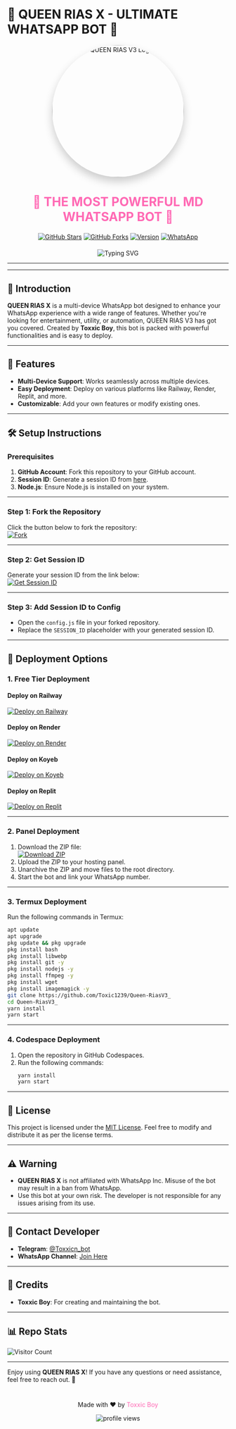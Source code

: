 # 🎉 QUEEN RIAS X - ULTIMATE WHATSAPP BOT 🎉

<p align="center">
  <img src="https://files.catbox.moe/68moyh.jpeg" width="300" alt="QUEEN RIAS V3 Logo" style="border-radius:50%;box-shadow: 0 10px 20px rgba(0,0,0,0.2);">
</p>

<h1 align="center">
  <span style="color: #ff69b4;">🌟 THE MOST POWERFUL MD WHATSAPP BOT 🌟</span>
</h1>

<div align="center" style="margin: 20px 0;">

[![GitHub Stars](https://img.shields.io/github/stars/Toxic1239/Queen-RiasV3_?style=for-the-badge&color=gold&logo=starship)](https://github.com/Toxic1239/Queen-RiasV3_/stargazers)
[![GitHub Forks](https://img.shields.io/github/forks/Toxic1239/Queen-RiasV3_?style=for-the-badge&color=green&logo=git)](https://github.com/Toxic1239/Queen-RiasV3_/network/members)
[![Version](https://img.shields.io/badge/Version-3.0-blue?style=for-the-badge&logo=awesome-releases)](https://github.com/Toxic1239/Queen-RiasV3_/releases)
[![WhatsApp](https://img.shields.io/badge/WhatsApp%20Channel-Join%20Now-25D366?style=for-the-badge&logo=whatsapp)](https://whatsapp.com/channel/0029Vb54jEH0rGiDgUkRQa0c)

</div>

<div align="center">
  <img src="https://readme-typing-svg.demolab.com?font=Fira+Code&size=25&duration=3000&pause=1000&color=FF69B4&center=true&vCenter=true&width=800&height=50&lines=THE+MOST+ADVANCED+MULTI-DEVICE+WHATSAPP+BOT;PACKED+WITH+200%2B+AMAZING+FEATURES;EASY+TO+DEPLOY+AND+USE;CREATED+BY+TOXXIC+BOY" alt="Typing SVG" />
</div>

---
---

## 📝 **Introduction**
**QUEEN RIAS X** is a multi-device WhatsApp bot designed to enhance your WhatsApp experience with a wide range of features. Whether you're looking for entertainment, utility, or automation, QUEEN RIAS V3 has got you covered. Created by **Toxxic Boy**, this bot is packed with powerful functionalities and is easy to deploy.

---

## 🚀 **Features**
- **Multi-Device Support**: Works seamlessly across multiple devices.
- **Easy Deployment**: Deploy on various platforms like Railway, Render, Replit, and more.
- **Customizable**: Add your own features or modify existing ones.

---

## 🛠️ **Setup Instructions**

### **Prerequisites**
1. **GitHub Account**: Fork this repository to your GitHub account.
2. **Session ID**: Generate a session ID from [here](https://session-toxxictech.zone.id/).
3. **Node.js**: Ensure Node.js is installed on your system.

---

### **Step 1: Fork the Repository**
Click the button below to fork the repository:
<br>
<a href="https://github.com/Toxic1239/Queen-RiasV3_/fork">
  <img src="https://img.shields.io/badge/-Fork-blue?style=for-the-badge&logo=github&logoColor=white" alt="Fork">
</a>

---

### **Step 2: Get Session ID**
Generate your session ID from the link below:
<br>
<a href="https://session-toxxictech.zone.id/">
  <img src="https://img.shields.io/badge/Get_Session_ID-blue?style=for-the-badge&logo=opencv&logoColor=white" alt="Get Session ID">
</a>

---

### **Step 3: Add Session ID to Config**
- Open the `config.js` file in your forked repository.
- Replace the `SESSION_ID` placeholder with your generated session ID.

---

## 🚀 **Deployment Options**

### **1. Free Tier Deployment**
#### **Deploy on Railway**
[![Deploy on Railway](https://railway.app/button.svg)](https://railway.com?referralCode=UJsbA0)

#### **Deploy on Render**
<a href="https://render-rias-deploy.onrender.com/">
  <img src="https://img.shields.io/badge/Deploy_on_Render-blue?style=for-the-badge&logo=render&logoColor=white" alt="Deploy on Render">
</a>

#### **Deploy on Koyeb**
[![Deploy on Koyeb](https://www.koyeb.com/static/images/deploy/button.svg)](https://app.koyeb.com/deploy?name=queen-riasv3&repository=riasadmin12%2FQueen-RiasV3&branch=main&build_command=npm+install&run_command=npm+start&instance_type=free&env%5BSESSION_ID%5D=)

#### **Deploy on Replit**
<a href="https://replit.com/github/Toxic1239/Queen-RiasV3_">
  <img src="https://img.shields.io/badge/Deploy_on_Replit-red?style=for-the-badge&logo=replit&logoColor=white" alt="Deploy on Replit">
</a>

---

### **2. Panel Deployment**
1. Download the ZIP file:
   <br>
   <a href="https://github.com/Toxic1239/Queen-RiasV3_/archive/refs/heads/main.zip">
     <img src="https://img.shields.io/badge/Download_ZIP-red?style=for-the-badge&logo=google&logoColor=white" alt="Download ZIP">
   </a>
2. Upload the ZIP to your hosting panel.
3. Unarchive the ZIP and move files to the root directory.
4. Start the bot and link your WhatsApp number.

---

### **3. Termux Deployment**
Run the following commands in Termux:
```bash
apt update
apt upgrade
pkg update && pkg upgrade
pkg install bash
pkg install libwebp
pkg install git -y
pkg install nodejs -y 
pkg install ffmpeg -y 
pkg install wget
pkg install imagemagick -y
git clone https://github.com/Toxic1239/Queen-RiasV3_
cd Queen-RiasV3_
yarn install
yarn start
```

---

### **4. Codespace Deployment**
1. Open the repository in GitHub Codespaces.
2. Run the following commands:
   ```bash
   yarn install
   yarn start
   ```

---

## 📜 **License**
This project is licensed under the [MIT License](https://opensource.org/licenses/MIT). Feel free to modify and distribute it as per the license terms.

---

## ⚠️ **Warning**
- **QUEEN RIAS X** is not affiliated with WhatsApp Inc. Misuse of the bot may result in a ban from WhatsApp.
- Use this bot at your own risk. The developer is not responsible for any issues arising from its use.

---

## 💬 **Contact Developer**
- **Telegram**: [@Toxxicn_bot](https://t.me/Toxxicn_bot)
- **WhatsApp Channel**: [Join Here](https://whatsapp.com/channel/0029Vb54jEH0rGiDgUkRQa0c)

---

## 🙏 **Credits**
- **Toxxic Boy**: For creating and maintaining the bot.

---

## 📊 **Repo Stats**
![Visitor Count](https://profile-counter.glitch.me/Riasgv3/count.svg)

---

Enjoy using **QUEEN RIAS X**! If you have any questions or need assistance, feel free to reach out. 🚀

<div align="center" style="margin-top: 40px;">
  <p>Made with ❤️ by <a href="https://github.com/Toxic1239" style="color: #ff69b4; text-decoration: none;">Toxxic Boy</a></p>
  <img src="https://komarev.com/ghpvc/?username=Toxic1239&label=Profile%20views&color=ff69b4&style=flat" alt="profile views" />
</div>

<div align="center">
  <img src="https://github.com/SP-XD/SP-XD/blob/main/images/dino_rounded.gif?raw=true" width="400" height="5">
</div>
